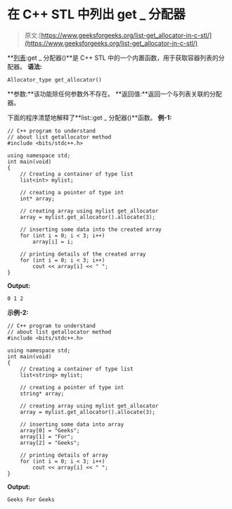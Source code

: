 # 在 C++ STL 中列出 get _ 分配器

> 原文:[https://www.geeksforgeeks.org/list-get_allocator-in-c-stl/](https://www.geeksforgeeks.org/list-get_allocator-in-c-stl/)

**[列表](https://www.geeksforgeeks.org/list-cpp-stl/):get _ 分配器()**是 C++ STL 中的一个内置函数，用于获取容器列表的分配器。
**语法:**

```
Allocator_type get_allocator()

```

**参数:**该功能除任何参数外不存在。
**返回值:**返回一个与列表关联的分配器。

下面的程序清楚地解释了**list::get _ 分配器()**函数。
**例-1:**

```
// C++ program to understand
// about list getallocator method
#include <bits/stdc++.h>

using namespace std;
int main(void)
{
    // Creating a container of type list
    list<int> mylist;

    // creating a pointer of type int
    int* array;

    // creating array using mylist get_allocator
    array = mylist.get_allocator().allocate(3);

    // inserting some data into the created array
    for (int i = 0; i < 3; i++)
        array[i] = i;

    // printing details of the created array
    for (int i = 0; i < 3; i++)
        cout << array[i] << " ";
}
```

**Output:**

```
0 1 2

```

**示例-2:**

```
// C++ program to understand
// about list getallocator method
#include <bits/stdc++.h>

using namespace std;
int main(void)
{
    // Creating a container of type list
    list<string> mylist;

    // creating a pointer of type int
    string* array;

    // creating array using mylist get_allocator
    array = mylist.get_allocator().allocate(3);

    // inserting some data into array
    array[0] = "Geeks";
    array[1] = "For";
    array[2] = "Geeks";

    // printing details of array
    for (int i = 0; i < 3; i++)
        cout << array[i] << " ";
}
```

**Output:**

```
Geeks For Geeks

```